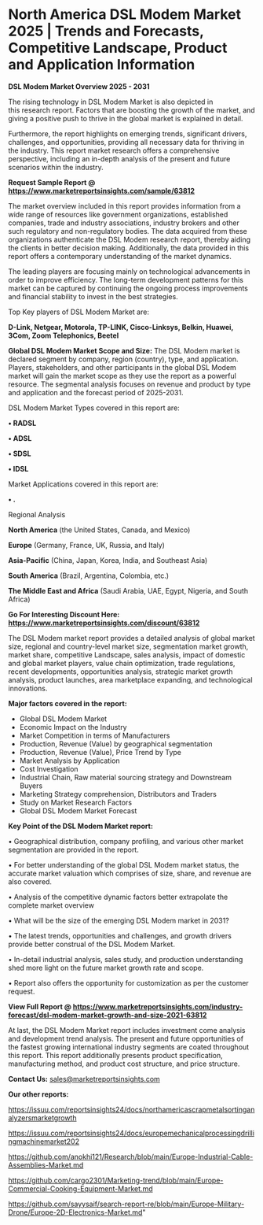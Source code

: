 # North America DSL Modem Market 2025 | Trends and Forecasts, Competitive Landscape, Product and Application Information

<Strong> DSL Modem Market Overview 2025 - 2031</strong>

The rising technology in DSL Modem Market is also depicted in this research report. Factors that are boosting the growth of the market, and giving a positive push to thrive in the global market is explained in detail.

Furthermore, the report highlights on emerging trends, significant drivers, challenges, and opportunities, providing all necessary data for thriving in the industry. This report market research offers a comprehensive perspective, including an in-depth analysis of the present and future scenarios within the industry.

<strong>Request Sample Report @ <a href=https://www.marketreportsinsights.com/sample/63812>https://www.marketreportsinsights.com/sample/63812</a></strong>

The market overview included in this report provides information from a wide range of resources like government organizations, established companies, trade and industry associations, industry brokers and other such regulatory and non-regulatory bodies. The data acquired from these organizations authenticate the DSL Modem research report, thereby aiding the clients in better decision making. Additionally, the data provided in this report offers a contemporary understanding of the market dynamics.

The leading players are focusing mainly on technological advancements in order to improve efficiency. The long-term development patterns for this market can be captured by continuing the ongoing process improvements and financial stability to invest in the best strategies.

Top Key players of DSL Modem Market are:

<strong>D-Link, Netgear, Motorola, TP-LINK, Cisco-Linksys, Belkin, Huawei, 3Com, Zoom Telephonics, Beetel</strong>

<strong><b>Global DSL Modem Market Scope and Size:</b></strong>
The DSL Modem market is declared segment by company, region (country), type, and application. Players, stakeholders, and other participants in the global DSL Modem market will gain the market scope as they use the report as a powerful resource. The segmental analysis focuses on revenue and product by type and application and the forecast period of 2025-2031.

DSL Modem Market Types covered in this report are:

<strong>• RADSL

• ADSL

• SDSL

• IDSL</strong>

Market Applications covered in this report are:

<strong>• .</strong> 

Regional Analysis

<strong>North America</strong> (the United States, Canada, and Mexico)

<strong>Europe</strong> (Germany, France, UK, Russia, and Italy)

<strong>Asia-Pacific</strong> (China, Japan, Korea, India, and Southeast Asia)

<strong>South America</strong> (Brazil, Argentina, Colombia, etc.)

<strong>The Middle East and Africa</strong> (Saudi Arabia, UAE, Egypt, Nigeria, and South Africa)

<strong>Go For Interesting Discount Here: <a href=https://www.marketreportsinsights.com/discount/63812>https://www.marketreportsinsights.com/discount/63812</a></strong>

The DSL Modem market report provides a detailed analysis of global market size, regional and country-level market size, segmentation market growth, market share, competitive Landscape, sales analysis, impact of domestic and global market players, value chain optimization, trade regulations, recent developments, opportunities analysis, strategic market growth analysis, product launches, area marketplace expanding, and technological innovations.

<strong><b>Major factors covered in the report:</b></strong>
<ul>
  <li>Global DSL Modem Market </li>
  <li>Economic Impact on the Industry</li>
  <li>Market Competition in terms of Manufacturers</li>
  <li>Production, Revenue (Value) by geographical segmentation</li>
  <li>Production, Revenue (Value), Price Trend by Type</li>
  <li>Market Analysis by Application</li>
  <li>Cost Investigation</li>
  <li>Industrial Chain, Raw material sourcing strategy and Downstream Buyers</li>
  <li>Marketing Strategy comprehension, Distributors and Traders</li>
  <li>Study on Market Research Factors</li>
  <li>Global DSL Modem Market Forecast</li>
</ul>

<strong><b>Key Point of the DSL Modem Market report:</b></strong>

• Geographical distribution, company profiling, and various other market segmentation are provided in the report.

• For better understanding of the global DSL Modem market status, the accurate market valuation which comprises of size, share, and revenue are also covered.

• Analysis of the competitive dynamic factors better extrapolate the complete market overview

• What will be the size of the emerging DSL Modem market in 2031?

• The latest trends, opportunities and challenges, and growth drivers provide better construal of the DSL Modem Market.

• In-detail industrial analysis, sales study, and production understanding shed more light on the future market growth rate and scope.

• Report also offers the opportunity for customization as per the customer request.

<strong><b>View Full Report @ <a href=https://www.marketreportsinsights.com/industry-forecast/dsl-modem-market-growth-and-size-2021-63812>https://www.marketreportsinsights.com/industry-forecast/dsl-modem-market-growth-and-size-2021-63812</a></b></strong>


At last, the DSL Modem Market report includes investment come analysis and development trend analysis. The present and future opportunities of the fastest growing international industry segments are coated throughout this report. This report additionally presents product specification, manufacturing method, and product cost structure, and price structure.

<strong>Contact Us:</strong>
sales@marketreportsinsights.com

<strong>Our other reports:</strong>

<a href=https://issuu.com/reportsinsights24/docs/northamericascrapmetalsortinganalyzersmarketgrowth>https://issuu.com/reportsinsights24/docs/northamericascrapmetalsortinganalyzersmarketgrowth</a>

<a href=https://issuu.com/reportsinsights24/docs/europemechanicalprocessingdrillingmachinemarket202>https://issuu.com/reportsinsights24/docs/europemechanicalprocessingdrillingmachinemarket202</a>

<a href=https://github.com/anokhi121/Research/blob/main/Europe-Industrial-Cable-Assemblies-Market.md>https://github.com/anokhi121/Research/blob/main/Europe-Industrial-Cable-Assemblies-Market.md</a>

<a href=https://github.com/cargo2301/Marketing-trend/blob/main/Europe-Commercial-Cooking-Equipment-Market.md>https://github.com/cargo2301/Marketing-trend/blob/main/Europe-Commercial-Cooking-Equipment-Market.md</a>

<a href=https://github.com/sayysaif/search-report-re/blob/main/Europe-Military-Drone/Europe-2D-Electronics-Market.md>https://github.com/sayysaif/search-report-re/blob/main/Europe-Military-Drone/Europe-2D-Electronics-Market.md</a>"
